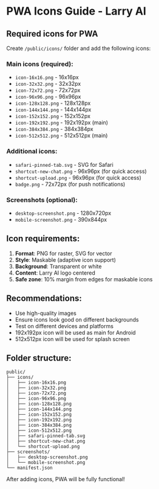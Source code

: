 # PWA Icons Guide - Larry AI

## Required icons for PWA

Create `/public/icons/` folder and add the following icons:

### Main icons (required):

- `icon-16x16.png` - 16x16px
- `icon-32x32.png` - 32x32px
- `icon-72x72.png` - 72x72px
- `icon-96x96.png` - 96x96px
- `icon-128x128.png` - 128x128px
- `icon-144x144.png` - 144x144px
- `icon-152x152.png` - 152x152px
- `icon-192x192.png` - 192x192px (main)
- `icon-384x384.png` - 384x384px
- `icon-512x512.png` - 512x512px (main)

### Additional icons:

- `safari-pinned-tab.svg` - SVG for Safari
- `shortcut-new-chat.png` - 96x96px (for quick access)
- `shortcut-upload.png` - 96x96px (for quick access)
- `badge.png` - 72x72px (for push notifications)

### Screenshots (optional):

- `desktop-screenshot.png` - 1280x720px
- `mobile-screenshot.png` - 390x844px

## Icon requirements:

1. **Format**: PNG for raster, SVG for vector
2. **Style**: Maskable (adaptive icon support)
3. **Background**: Transparent or white
4. **Content**: Larry AI logo centered
5. **Safe zone**: 10% margin from edges for maskable icons

## Recommendations:

- Use high-quality images
- Ensure icons look good on different backgrounds
- Test on different devices and platforms
- 192x192px icon will be used as main for Android
- 512x512px icon will be used for splash screen

## Folder structure:

```
public/
├── icons/
│   ├── icon-16x16.png
│   ├── icon-32x32.png
│   ├── icon-72x72.png
│   ├── icon-96x96.png
│   ├── icon-128x128.png
│   ├── icon-144x144.png
│   ├── icon-152x152.png
│   ├── icon-192x192.png
│   ├── icon-384x384.png
│   ├── icon-512x512.png
│   ├── safari-pinned-tab.svg
│   ├── shortcut-new-chat.png
│   └── shortcut-upload.png
├── screenshots/
│   ├── desktop-screenshot.png
│   └── mobile-screenshot.png
└── manifest.json
```

After adding icons, PWA will be fully functional!
